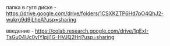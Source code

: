 папка в гугл диске - https://drive.google.com/drive/folders/1CSXKZTP6Hd7pO4QhJ2-wukrg9d9jLheA?usp=sharing

введение - https://colab.research.google.com/drive/1qExI-TsGu04Uc0yIYIpjj1G-HVJQ2Hrj?usp=sharing
